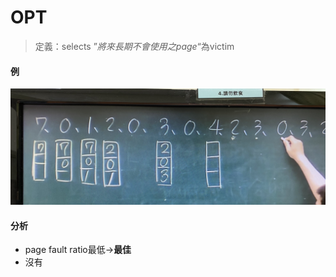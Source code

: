 # OPT
>定義：selects ”*將來長期不會使用之page*“為victim

#### 例
![](../img/96DB614D-2BDE-4588-BF7C-749476B9D534.jpeg)
#### 分析
- page fault ratio最低->**最佳**
- 沒有